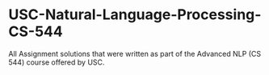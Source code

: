 # USC-Natural-Language-Processing-CS-544
All Assignment solutions that were written as part of the Advanced NLP (CS 544) course offered by USC.

